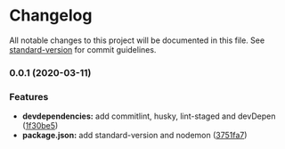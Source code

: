 # Changelog

All notable changes to this project will be documented in this file. See [standard-version](https://github.com/conventional-changelog/standard-version) for commit guidelines.

### 0.0.1 (2020-03-11)


### Features

* **devdependencies:** add commitlint, husky, lint-staged and devDepen ([1f30be5](https://github.com/eltonmarques96/adonisjs_template/commit/1f30be5f788d62c5acd3f6db6b37f8eff08908a2))
* **package.json:** add standard-version and nodemon ([3751fa7](https://github.com/eltonmarques96/adonisjs_template/commit/3751fa780c2eaddfec814daf77f1c888d3add373))
